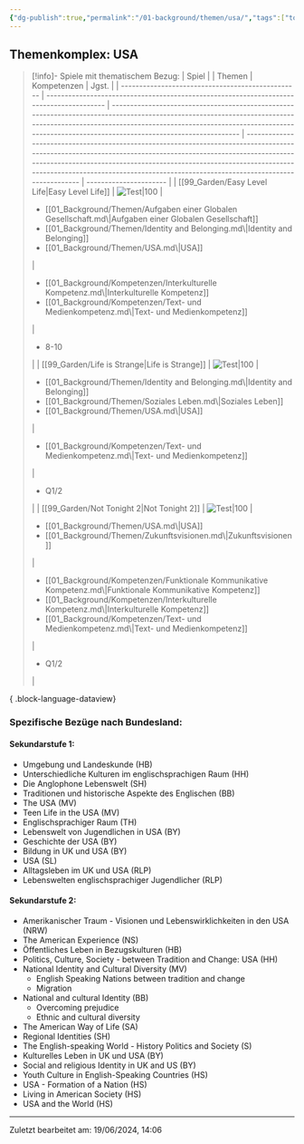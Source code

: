 ```yaml
---
{"dg-publish":true,"permalink":"/01-background/themen/usa/","tags":["topic"],"noteIcon":"1"}
---
```


## Themenkomplex: USA
>[!info]- Spiele mit thematischem Bezug:
> | Spiel                                             |                                                                                          | Themen                                                                                                                                                                                                                                                      | Kompetenzen                                                                                                                                                                                                                                                                                                                | Jgst.                  |
> | ------------------------------------------------- | ---------------------------------------------------------------------------------------- | ----------------------------------------------------------------------------------------------------------------------------------------------------------------------------------------------------------------------------------------------------------- | -------------------------------------------------------------------------------------------------------------------------------------------------------------------------------------------------------------------------------------------------------------------------------------------------------------------------- | ---------------------- |
> | [[99_Garden/Easy Level Life\|Easy Level Life]] | ![Test\|100](https://img.itch.zone/aW1hZ2UvNzU0NDYvMzQ5NjA5LmdpZg==/794x1000/2QcqJx.gif) | <ul><li>[[01_Background/Themen/Aufgaben einer Globalen Gesellschaft.md\\|Aufgaben einer Globalen Gesellschaft]]</li><li>[[01_Background/Themen/Identity and Belonging.md\\|Identity and Belonging]]</li><li>[[01_Background/Themen/USA.md\\|USA]]</li></ul> | <ul><li>[[01_Background/Kompetenzen/Interkulturelle Kompetenz.md\\|Interkulturelle Kompetenz]]</li><li>[[01_Background/Kompetenzen/Text- und Medienkompetenz.md\\|Text- und Medienkompetenz]]</li></ul>                                                                                                                    | <ul><li>8-10</li></ul> |
> | [[99_Garden/Life is Strange\|Life is Strange]] | ![Test\|100](https://images.igdb.com/igdb/image/upload/t_cover_big/co1r8e.webp)          | <ul><li>[[01_Background/Themen/Identity and Belonging.md\\|Identity and Belonging]]</li><li>[[01_Background/Themen/Soziales Leben.md\\|Soziales Leben]]</li><li>[[01_Background/Themen/USA.md\\|USA]]</li></ul>                                             | <ul><li>[[01_Background/Kompetenzen/Text- und Medienkompetenz.md\\|Text- und Medienkompetenz]]</li></ul>                                                                                                                                                                                                                   | <ul><li>Q1/2</li></ul> |
> | [[99_Garden/Not Tonight 2\|Not Tonight 2]]     | ![Test\|100](https://images.igdb.com/igdb/image/upload/t_cover_big/co3t2f.webp)          | <ul><li>[[01_Background/Themen/USA.md\\|USA]]</li><li>[[01_Background/Themen/Zukunftsvisionen.md\\|Zukunftsvisionen]]</li></ul>                                                                                                                             | <ul><li>[[01_Background/Kompetenzen/Funktionale Kommunikative Kompetenz.md\\|Funktionale Kommunikative Kompetenz]]</li><li>[[01_Background/Kompetenzen/Interkulturelle Kompetenz.md\\|Interkulturelle Kompetenz]]</li><li>[[01_Background/Kompetenzen/Text- und Medienkompetenz.md\\|Text- und Medienkompetenz]]</li></ul> | <ul><li>Q1/2</li></ul> |
> 
{ .block-language-dataview}
### Spezifische Bezüge nach Bundesland:
#### Sekundarstufe 1:
- Umgebung und Landeskunde (HB)
- Unterschiedliche Kulturen im englischsprachigen Raum (HH)
- Die Anglophone Lebenswelt (SH)
- Traditionen und historische Aspekte des Englischen (BB)
- The USA (MV)
- Teen Life in the USA (MV) 
- Englischsprachiger Raum (TH)
- Lebenswelt von Jugendlichen in USA (BY)
- Geschichte der USA  (BY)
- Bildung in UK und USA (BY)
- USA (SL)
- Alltagsleben im UK und USA (RLP)
- Lebenswelten englischsprachiger Jugendlicher (RLP)

#### Sekundarstufe 2:
- Amerikanischer Traum - Visionen und Lebenswirklichkeiten in den USA (NRW)
- The American Experience (NS)
- Öffentliches Leben in Bezugskulturen (HB)
- Politics, Culture, Society - between Tradition and Change: USA (HH)
- National Identity and Cultural Diversity (MV)
	- English Speaking Nations between tradition and change
	- Migration
- National and cultural Identity (BB)
	- Overcoming prejudice
	- Ethnic and cultural diversity
- The American Way of Life (SA)
- Regional Identities (SH)
- The English-speaking World - History Politics and Society (S)
- Kulturelles Leben in UK und USA (BY)
- Social and religious Identity in UK and US (BY)
- Youth Culture in English-Speaking Countries (HS)
- USA - Formation of a Nation (HS)
- Living in American Society (HS)
- USA and the World (HS)
---
Zuletzt bearbeitet am: 19/06/2024, 14:06